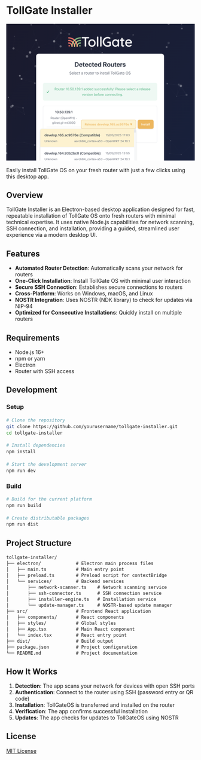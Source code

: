 # TollGate Installer

![](docs/tollgate-installer.png)

Easily install TollGate OS on your fresh router with just a few clicks using this desktop app.

## Overview

TollGate Installer is an Electron-based desktop application designed for fast, repeatable installation of TollGate OS onto fresh routers with minimal technical expertise. It uses native Node.js capabilities for network scanning, SSH connection, and installation, providing a guided, streamlined user experience via a modern desktop UI.

## Features

- **Automated Router Detection**: Automatically scans your network for routers
- **One-Click Installation**: Install TollGate OS with minimal user interaction
- **Secure SSH Connection**: Establishes secure connections to routers
- **Cross-Platform**: Works on Windows, macOS, and Linux
- **NOSTR Integration**: Uses NOSTR (NDK library) to check for updates via NIP-94
- **Optimized for Consecutive Installations**: Quickly install on multiple routers

## Requirements

- Node.js 16+
- npm or yarn
- Electron
- Router with SSH access

## Development

### Setup

```bash
# Clone the repository
git clone https://github.com/yourusername/tollgate-installer.git
cd tollgate-installer

# Install dependencies
npm install

# Start the development server
npm run dev
```

### Build

```bash
# Build for the current platform
npm run build

# Create distributable packages
npm run dist
```

## Project Structure

```
tollgate-installer/
├── electron/             # Electron main process files
│   ├── main.ts           # Main entry point
│   ├── preload.ts        # Preload script for contextBridge
│   └── services/         # Backend services
│       ├── network-scanner.ts    # Network scanning service
│       ├── ssh-connector.ts      # SSH connection service
│       ├── installer-engine.ts   # Installation service
│       └── update-manager.ts     # NOSTR-based update manager
├── src/                  # Frontend React application
│   ├── components/       # React components
│   ├── styles/           # Global styles
│   ├── App.tsx           # Main React component
│   └── index.tsx         # React entry point
├── dist/                 # Build output
├── package.json          # Project configuration
└── README.md             # Project documentation
```

## How It Works

1. **Detection**: The app scans your network for devices with open SSH ports
2. **Authentication**: Connect to the router using SSH (password entry or QR code)
3. **Installation**: TollGateOS is transferred and installed on the router
4. **Verification**: The app confirms successful installation
5. **Updates**: The app checks for updates to TollGateOS using NOSTR

## License

[MIT License](LICENSE)